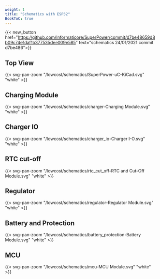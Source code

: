 ```yaml
---
weight: 1
title: "Schematics with ESP32"
BookToC: true
---
```

{{< new_button href="https://github.com/Informaticore/SuperPower/commit/d7be48659d8b09c74e1daf1b377535dee009e585" text="schematics 24/01/2021 commit d7be486">}}

## Top View

{{< svg-pan-zoom "/lowcost/schematics/SuperPower-uC-KiCad.svg" "white" >}}


## Charging Module
{{< svg-pan-zoom "/lowcost/schematics/charger-Charging Module.svg" "white" >}}

## Charger IO
{{< svg-pan-zoom "/lowcost/schematics/charger_io-Charger I-O.svg" "white" >}}

## RTC cut-off
{{< svg-pan-zoom "/lowcost/schematics/rtc_cut_off-RTC and Cut-Off Module.svg" "white" >}}

## Regulator
{{< svg-pan-zoom "/lowcost/schematics/regulator-Regulator Module.svg" "white" >}}

## Battery and Protection
{{< svg-pan-zoom "/lowcost/schematics/battery_protection-Battery Module.svg" "white" >}}

## MCU
{{< svg-pan-zoom "/lowcost/schematics/mcu-MCU Module.svg" "white" >}}
